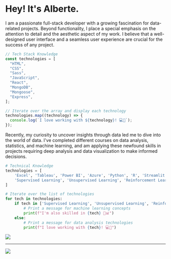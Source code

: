 # Hey! It's Alberte.

I am a passionate full-stack developer with a growing fascination for data-related projects. Beyond functionality, I place a special emphasis on the attention to detail and the aesthetic aspect of my work. I believe that a well-designed user interface and a seamless user experience are crucial for the success of any project.

```javascript
// Tech Stack Knowledge
const technologies = [
  "HTML",
  "CSS",
  "Sass",
  "JavaScript",
  "React",
  "MongoDB",
  "Mongoose",
  "Express",
];

// Iterate over the array and display each technology
technologies.map((technology) => {
  console.log(`I love working with ${technology}! 💻🚀`);
});
```

Recently, my curiosity to uncover insights through data led me to dive into the world of data. I've completed different courses on data analysis, statistics, and machine learning, and am applying these newfound skills in projects requiring deep analysis and data visualization to make informed decisions.

```python
# Technical Knowledge
technologies = [
    'Excel', 'Tableau', 'Power BI', 'Azure', 'Python', 'R', 'Streamlit', 'Shiny for Python',
    'Supervised Learning', 'Unsupervised Learning', 'Reinforcement Learning'
]

# Iterate over the list of technologies
for tech in technologies:
    if tech in ['Supervised Learning', 'Unsupervised Learning', 'Reinforcement Learning']:
        # Print a message for machine learning concepts
        print(f"I'm also skilled in {tech} 🤖📊")
    else:
        # Print a message for data analysis technologies
        print(f"I love working with {tech}! 💻🚀")
```

![](https://github-readme-stats.vercel.app/api?username=albertevieites&theme=transparent&hide_border=true&include_all_commits=true&count_private=false)<br/>

---

[![](https://visitcount.itsvg.in/api?id=albertevieites&icon=0&color=0)](https://visitcount.itsvg.in)
